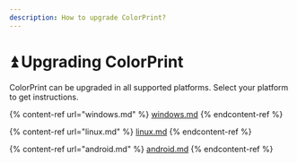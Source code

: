```yaml
---
description: How to upgrade ColorPrint?
---
```


# ⏫ Upgrading ColorPrint

ColorPrint can be upgraded in all supported platforms. Select your platform to get instructions.

{% content-ref url="windows.md" %}
[windows.md](windows.md)
{% endcontent-ref %}

{% content-ref url="linux.md" %}
[linux.md](linux.md)
{% endcontent-ref %}

{% content-ref url="android.md" %}
[android.md](android.md)
{% endcontent-ref %}
